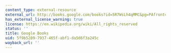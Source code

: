 ```yaml
---
content_type: external-resource
external_url: http://books.google.com/books?id=5R7WsLh4qMMC&pg=PAfrontcover#v=onepage
has_external_license_warning: true
license: https://en.wikipedia.org/wiki/All_rights_reserved
status: ''
title: Google Books
uid: 5f9b5289-7937-465f-abf1-da5d6f3a245c
wayback_url: ''
---
```

